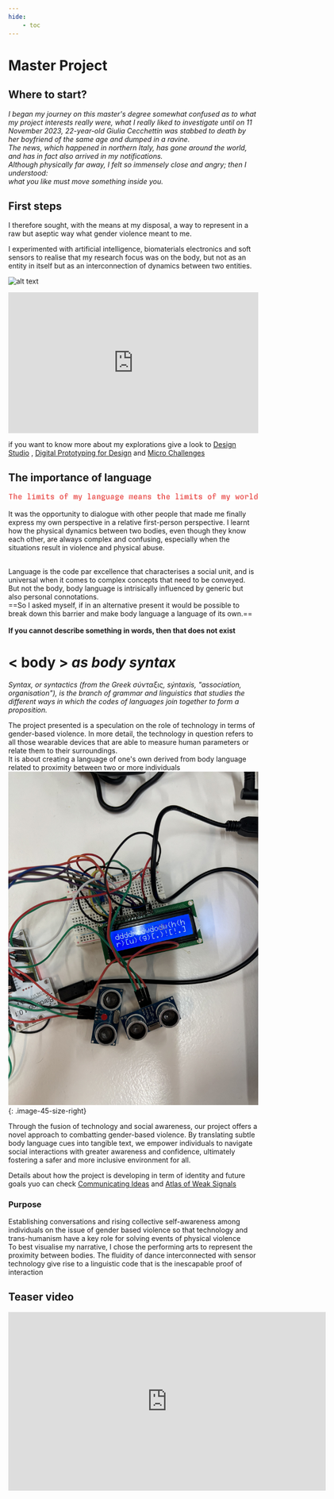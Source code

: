 ```yaml
---
hide:
    - toc
---
```


# Master Project

## Where to start?

*I began my journey on this master's degree somewhat confused as to what my project interests really were, what I really liked to investigate until on 11 November 2023, 22-year-old Giulia Cecchettin was stabbed to death by her boyfriend of the same age and dumped in a ravine.* <br>
*The news, which happened in northern Italy, has gone around the world, and has in fact also arrived in my notifications.* <br>
*Although physically far away, I felt so immensely close and angry; then I understood:* <br>
*what you like must move something inside you.*

## First steps

I therefore sought, with the means at my disposal, a way to represent in a raw but aseptic way what gender violence meant to me.


I experimented with artificial intelligence, biomaterials electronics and soft sensors to realise that my research focus was on the body, but not as an entity in itself but as an interconnection of dynamics between two entities.

![alt text](<../images/design_studio/Risorsa 21project.png>)

<div style="padding:56.25% 0 0 0;position:relative;"><iframe src="https://player.vimeo.com/video/948475560?badge=0&amp;autopause=0&amp;player_id=0&amp;app_id=58479" frameborder="0" allow="autoplay; fullscreen; picture-in-picture; clipboard-write" style="position:absolute;top:0;left:0;width:100%;height:100%;" title="pain_prompt"></iframe></div><script src="https://player.vimeo.com/api/player.js"></script>

if you want to know more about my explorations give a look to [Design Studio](https://annafedele.github.io/mdef/term2/01-Design%20Studio%2002/) , [Digital Prototyping for Design](https://annafedele.github.io/mdef/term2/03-Digital%20Prototyping%20For%20Design/) and [Micro Challenges](https://annafedele.github.io/mdef/term2/Micro%20Challenges/) 

## The importance of language
![alt text](<../images/design_studio/Risorsa 22project.png>)

It was the opportunity to dialogue with other people that made me finally express my own perspective in a relative first-person perspective.
I learnt how the physical dynamics between two bodies, even though they know each other, are always complex and confusing, especially when the situations result in violence and physical abuse. <br>
<br>

Language is the code par excellence that characterises a social unit, and is universal when it comes to complex concepts that need to be conveyed.<br>
But not the body, body language is intrisically influenced by generic but also personal connotations.
<br>
==So I asked myself, if in an alternative present it would be possible to break down this barrier and make body language a language of its own.== <br>
<br>
**If you cannot describe something in words, then that does not exist**


# < body > *as body syntax*

*Syntax, or syntactics (from the Greek σύνταξις, sýntaxis, "association, organisation"), is the branch of grammar and linguistics that studies the different ways in which the codes of languages join together to form a proposition.*

The project presented is a speculation on the role of technology in terms of gender-based violence. In more detail, the technology in question refers to all those wearable devices that are able to measure human parameters or relate them to their surroundings.<br>
It is about creating a language of one's own derived from body language related to proximity between two or more individuals
![alt text](../images/design_studio/IMG_1169.jpg){: .image-45-size-right}


Through the fusion of technology and social awareness, our project offers a novel approach to combatting gender-based violence. By translating subtle body language cues into tangible text, we empower individuals to navigate social interactions with greater awareness and confidence, ultimately fostering a safer and more inclusive environment for all.

Details about how the project is developing in term of identity and future goals yuo can check [Communicating Ideas](https://annafedele.github.io/mdef/term2/04-Communicating%20Ideas/) and [Atlas of Weak Signals](https://annafedele.github.io/mdef/term3/01-AOWS2/)

### Purpose 

Establishing conversations and rising collective self-awareness among individuals on the issue of gender based violence so that technology and trans-humanism have a key role for solving events of physical violence
<br>
To best visualise my narrative, I chose the performing arts to represent the proximity between bodies.
The fluidity of dance interconnected with sensor technology give rise to a linguistic code that is the inescapable proof of interaction

## Teaser video
<iframe title="vimeo-player" src="https://player.vimeo.com/video/948459805?h=e53dbf4272" width="640" height="360" frameborder="0"    allowfullscreen></iframe>